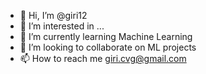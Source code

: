 - 👋 Hi, I’m @giri12
- 👀 I’m interested in ...
- 🌱 I’m currently learning Machine Learning
- 💞️ I’m looking to collaborate on ML projects
- 📫 How to reach me giri.cvg@gmail.com

<!---
giri12/giri12 is a ✨ special ✨ repository because its `README.md` (this file) appears on your GitHub profile.
You can click the Preview link to take a look at your changes.
--->
